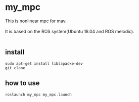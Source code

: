 # my_mpc
This is nonlinear mpc for mav.<br/><br/>
It is based on the ROS system(Ubuntu 18.04 and ROS melodic).<br/><br/>

## install
```
sudo apt-get install liblapacke-dev
git clone
```
## how to use
```
roslaunch my_mpc my_mpc.launch
```
